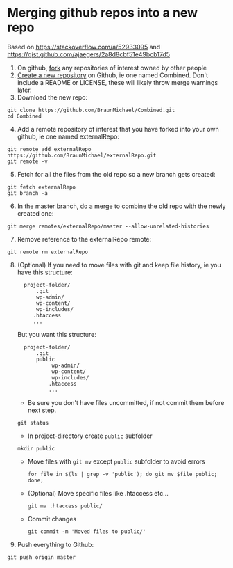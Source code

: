 # Merging github repos into a new repo
Based on https://stackoverflow.com/a/52933095 and https://gist.github.com/ajaegers/2a8d8cbf51e49bcb17d5

1. On github, [fork](https://help.github.com/en/github/getting-started-with-github/fork-a-repo) any repositories of interest owned by other people
2. [Create a new repository](https://help.github.com/en/github/creating-cloning-and-archiving-repositories/creating-a-new-repository) on Github, ie one named Combined. Don't include a README or LICENSE, these will likely throw merge warnings later.
3. Download the new repo:
```
git clone https://github.com/BraunMichael/Combined.git
cd Combined
```
4. Add a remote repository of interest that you have forked into your own github, ie one named externalRepo:
```
git remote add externalRepo https://github.com/BraunMichael/externalRepo.git
git remote -v
```
5. Fetch for all the files from the old repo so a new branch gets created:
```
git fetch externalRepo
git branch -a
```
6. In the master branch, do a merge to combine the old repo with the newly created one:
```
git merge remotes/externalRepo/master --allow-unrelated-histories
```
7. Remove reference to the externalRepo remote:
```
git remote rm externalRepo
```
8. (Optional) If you need to move files with git and keep file history, ie you have this structure:
   ```
     project-folder/
         .git
         wp-admin/
         wp-content/
         wp-includes/
        .htaccess
        ...
   ```
   But you want this structure:
   ```
     project-folder/
         .git
         public
              wp-admin/
              wp-content/
              wp-includes/
             .htaccess
             ...
   ```

   - Be sure you don't have files uncommitted, if not commit them before next step.

    `git status`


   - In project-directory create `public` subfolder

    `mkdir public`

   - Move files with `git mv` except `public` subfolder to avoid errors

     `for file in $(ls | grep -v 'public'); do git mv $file public; done;`

   - (Optional) Move specific files like .htaccess etc...

     `git mv .htaccess public/`
     
   - Commit changes

     `git commit -m 'Moved files to public/'`
9. Push everything to Github:
```
git push origin master
```
